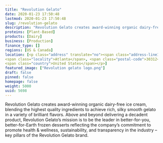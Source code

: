 ```yaml
---
title: "Revolution Gelato"
date: 2020-01-23 17:50:48
lastmod: 2020-01-23 17:50:48
slug: /revolution-gelato
description: "Revolution Gelato creates award-winning organic dairy-free ice cream, blending the highest quality ingredients to achieve rich, silky smooth gelato in a variety of brilliant flavors. Above and beyond delivering a decadent product, Revolution Gelato’s mission is to be the leader in better-for-you, better-for-Earth frozen desserts reflecting the company’s commitment to promote health & wellness, sustainability, and transparency in the industry – key pillars of the Revolution Gelato brand."
proteins: [Plant-Based]
products: [Dairy]
business: [Production]
finance_type: []
regions: [US & Canada]
location: [<p class="address" translate="no"><span class="address-line1">Boulevard Southeast</span><br>
<span class="locality">Atlanta</span>, <span class="postal-code">30312</span><br>
<span class="country">United States</span></p>]
featured_image: ["Revolution gelato logo.png"]
draft: false
pinned: false
homepage: false
weight: 5000
uuid: 5698
---
```

<p>Revolution Gelato creates award-winning organic dairy-free ice cream, blending the highest quality ingredients to achieve rich, silky smooth gelato in a variety of brilliant flavors. Above and beyond delivering a decadent product, Revolution Gelato’s mission is to be the leader in better-for-you, better-for-Earth frozen desserts reflecting the company’s commitment to promote health & wellness, sustainability, and transparency in the industry – key pillars of the Revolution Gelato brand.</p>
